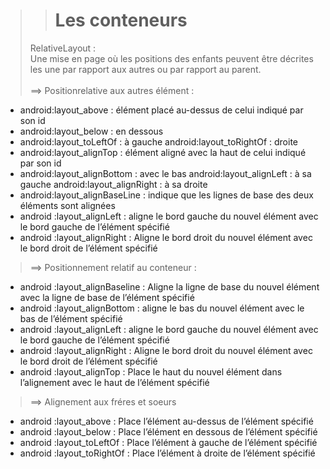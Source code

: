 >> # Les conteneurs
> <p align="left">RelativeLayout :<br>Une mise en page où les positions des enfants peuvent être décrites les une par rapport aux autres ou par rapport au parent.<br><br>==> Positionrelative aux autres élément :</p>
- android:layout_above : élément placé au-dessus de celui indiqué par son id
- android:layout_below : en dessous 
- android:layout_toLeftOf : à gauche android:layout_toRightOf :  droite 
- android:layout_alignTop : élément aligné avec la haut de celui indiqué par son id 
- android:layout_alignBottom : avec le bas android:layout_alignLeft : à sa gauche android:layout_alignRight : à sa droite
- android:layout_alignBaseLine : indique que les lignes de base des deux éléments sont alignées
- android :layout_alignLeft : aligne le bord gauche du nouvel élément avec le bord gauche de l’élément spécifié
- android :layout_alignRight : Aligne le bord droit du nouvel élément avec le bord droit de l’élément spécifié

>==> Positionnement relatif au conteneur : 

- android :layout_alignBaseline : Aligne la ligne de base du nouvel élément avec la ligne de base de l’élément spécifié
- android :layout_alignBottom : aligne le bas du nouvel élément avec le bas de l’élément spécifié
- android :layout_alignLeft : aligne le bord gauche du nouvel élément avec le bord gauche de l’élément spécifié
- android :layout_alignRight : Aligne le bord droit du nouvel élément avec le bord droit de l’élément spécifié
- android :layout_alignTop : Place le haut du nouvel élément dans l’alignement avec le haut de l’élément spécifié

>==> Alignement aux fréres et soeurs

- android :layout_above : Place l’élément au-dessus de l’élément spécifié
- android :layout_below : Place l’élément en dessous de l’élément spécifié
- android :layout_toLeftOf : Place l’élément à gauche de l’élément spécifié
- android :layout_toRightOf : Place l’élément à droite de l’élément spécifié
